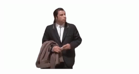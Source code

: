 <!--
[![LinkedIn](https://img.shields.io/badge/-linkedin-black?style=for-the-badge&logo=linkedin&logoColor=0a66c2)](https://www.linkedin.com/in/xshpakx/)


[![GIF](https://github.com/xshpakx/xshpakx/blob/main/assets/johntravolta.gif)](https://www.linkedin.com/in/xshpakx/)

-->

<p align="center">

  <img src="https://github.com/xshpakx/xshpakx/blob/main/assets/johntravolta.gif">

</p>